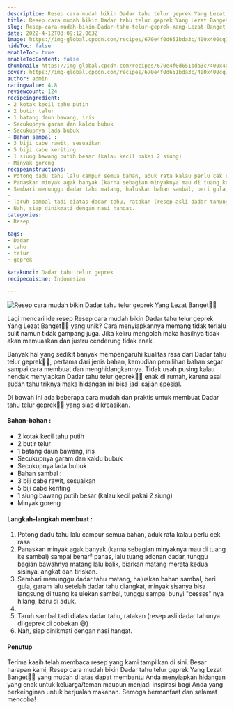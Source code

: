```yaml
---
description: Resep cara mudah bikin Dadar tahu telur geprek Yang Lezat Banget"
title: Resep cara mudah bikin Dadar tahu telur geprek Yang Lezat Banget
slug: Resep-cara-mudah-bikin-Dadar-tahu-telur-geprek-Yang-Lezat-Banget
date: 2022-4-12T03:09:12.063Z
image: https://img-global.cpcdn.com/recipes/670e4f0d651bda3c/400x400cq70/photo.jpg
hideToc: false
enableToc: true
enableTocContent: false
thumbnail: https://img-global.cpcdn.com/recipes/670e4f0d651bda3c/400x400cq70/photo.jpg
cover: https://img-global.cpcdn.com/recipes/670e4f0d651bda3c/400x400cq70/photo.jpg
author: admin
ratingvalue: 4.8
reviewcount: 124
recipeingredient:
- 2 kotak kecil tahu putih
- 2 butir telur
- 1 batang daun bawang, iris
- Secukupnya garam dan kaldu bubuk
- Secukupnya lada bubuk
- Bahan sambal :
- 3 biji cabe rawit, sesuaikan
- 5 biji cabe keriting
- 1 siung bawang putih besar (kalau kecil pakai 2 siung)
- Minyak goreng
recipeinstructions:
- Potong dadu tahu lalu campur semua bahan, aduk rata kalau perlu cek rasa.
- Panaskan minyak agak banyak (karna sebagian minyaknya mau di tuang ke sambal) sampai benar² panas, lalu tuang adonan dadar, tunggu bagian bawahnya matang lalu balik, biarkan matang merata kedua sisinya, angkat dan tiriskan.
- Sembari menunggu dadar tahu matang, haluskan bahan sambal, beri gula, garam lalu setelah dadar tahu diangkat, minyak sisanya bisa langsung di tuang ke ulekan sambal, tunggu sampai bunyi "cessss" nya hilang, baru di aduk.
- 
- Taruh sambal tadi diatas dadar tahu, ratakan (resep asli dadar tahunya di geprek di cobekan 😅)
- Nah, siap dinikmati dengan nasi hangat.
categories:
- Resep

tags:
- Dadar
- tahu
- telur
- geprek

katakunci: Dadar tahu telur geprek
recipecuisine: Indonesian

---
```


![Resep cara mudah bikin Dadar tahu telur geprek Yang Lezat Banget👩‍🍳](https://img-global.cpcdn.com/recipes/670e4f0d651bda3c/400x400cq70/photo.jpg)

Lagi mencari ide resep Resep cara mudah bikin Dadar tahu telur geprek Yang Lezat Banget👩‍🍳 yang unik? Cara menyiapkannya memang tidak terlalu sulit namun tidak gampang juga. Jika keliru mengolah maka hasilnya tidak akan memuaskan dan justru cenderung tidak enak.

Banyak hal yang sedikit banyak mempengaruhi kualitas rasa dari Dadar tahu telur geprek👩‍🍳, pertama dari jenis bahan, kemudian pemilihan bahan segar sampai cara membuat dan menghidangkannya. Tidak usah pusing kalau hendak menyiapkan Dadar tahu telur geprek👩‍🍳 enak di rumah, karena asal sudah tahu triknya maka hidangan ini bisa jadi sajian spesial.

Di bawah ini ada beberapa cara mudah dan praktis untuk membuat Dadar tahu telur geprek👩‍🍳 yang siap dikreasikan.

<!--inarticleads1-->

#### Bahan-bahan :

- 2 kotak kecil tahu putih
- 2 butir telur
- 1 batang daun bawang, iris
- Secukupnya garam dan kaldu bubuk
- Secukupnya lada bubuk
- Bahan sambal :
- 3 biji cabe rawit, sesuaikan
- 5 biji cabe keriting
- 1 siung bawang putih besar (kalau kecil pakai 2 siung)
- Minyak goreng

<!--inarticleads2-->

#### Langkah-langkah membuat :

1. Potong dadu tahu lalu campur semua bahan, aduk rata kalau perlu cek rasa.
1. Panaskan minyak agak banyak (karna sebagian minyaknya mau di tuang ke sambal) sampai benar² panas, lalu tuang adonan dadar, tunggu bagian bawahnya matang lalu balik, biarkan matang merata kedua sisinya, angkat dan tiriskan.
1. Sembari menunggu dadar tahu matang, haluskan bahan sambal, beri gula, garam lalu setelah dadar tahu diangkat, minyak sisanya bisa langsung di tuang ke ulekan sambal, tunggu sampai bunyi "cessss" nya hilang, baru di aduk.
1. 
1. Taruh sambal tadi diatas dadar tahu, ratakan (resep asli dadar tahunya di geprek di cobekan 😅)
1. Nah, siap dinikmati dengan nasi hangat.

#### Penutup

Terima kasih telah membaca resep yang kami tampilkan di sini. Besar harapan kami, Resep cara mudah bikin Dadar tahu telur geprek Yang Lezat Banget👩‍🍳 yang mudah di atas dapat membantu Anda menyiapkan hidangan yang enak untuk keluarga/teman maupun menjadi inspirasi bagi Anda yang berkeinginan untuk berjualan makanan. Semoga bermanfaat dan selamat mencoba!